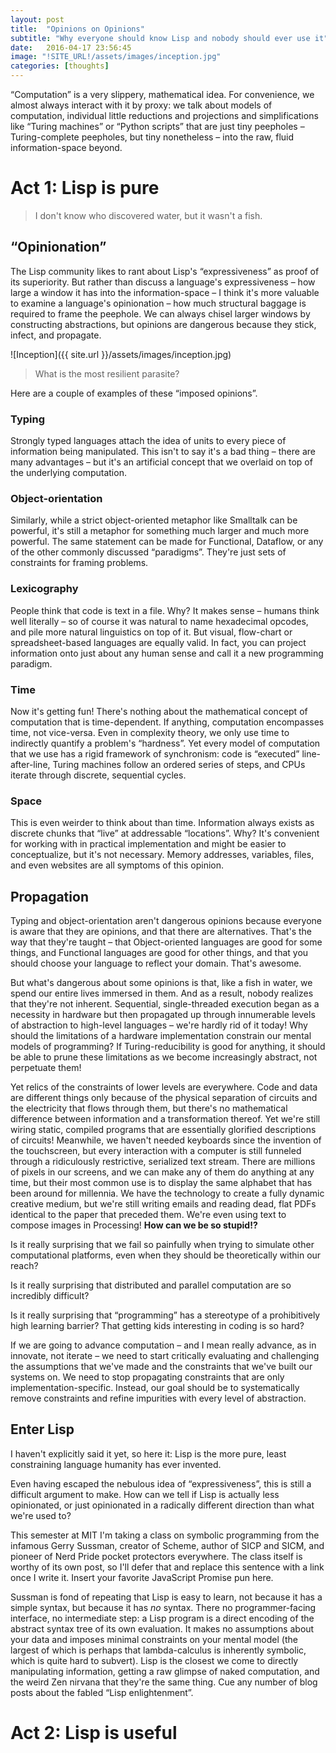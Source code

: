 ```yaml
---
layout: post
title:  "Opinions on Opinions"
subtitle: "Why everyone should know Lisp and nobody should ever use it"
date:   2016-04-17 23:56:45
image: "!SITE_URL!/assets/images/inception.jpg"
categories: [thoughts]
---
```


“Computation” is a very slippery, mathematical idea. For convenience, 
we almost always interact with it by proxy: we talk about models of 
computation, individual little reductions and projections and 
simplifications like “Turing machines” or “Python scripts” that are just 
tiny peepholes – Turing-complete peepholes, but tiny nonetheless – into 
the raw, fluid information-space beyond. 

# Act 1: Lisp is pure

> I don't know who discovered water, but it wasn't a fish.

## “Opinionation”

The Lisp community likes to rant about Lisp's “expressiveness” as proof 
of its superiority. But rather than discuss a language's expressiveness 
– how large a window it has into the information-space – I think it's 
more valuable to examine a language's opinionation – how much structural 
baggage is required to frame the peephole. We can always chisel larger
windows by constructing abstractions, but opinions are dangerous because 
they stick, infect, and propagate.

![Inception]({{ site.url }}/assets/images/inception.jpg)

> What is the most resilient parasite?

Here are a couple of examples of these “imposed opinions”.

### Typing
Strongly typed languages attach the idea of units to every piece of 
information being manipulated. This isn't to say it's a bad thing – 
there are many advantages – but it's an artificial concept that we 
overlaid on top of the underlying computation.

### Object-orientation
Similarly, while a strict object-oriented metaphor like Smalltalk can be 
powerful, it's still a metaphor for something much larger and much more 
powerful. The same statement can be made for Functional, Dataflow, or 
any of the other commonly discussed “paradigms”. They're just sets of 
constraints for framing problems.

### Lexicography
People think that code is text in a file. Why? It makes sense – humans 
think well literally – so of course it was natural to name hexadecimal 
opcodes, and pile more natural linguistics on top of it. But visual, 
flow-chart or spreadsheet-based languages are equally valid. In fact, 
you can project information onto just about any human sense and call 
it a new programming paradigm.

### Time
Now it's getting fun! There's nothing about the mathematical concept of 
computation that is time-dependent. If anything, computation encompasses 
time, not vice-versa. Even in complexity theory, we only use time to 
indirectly quantify a problem's “hardness”. Yet every model of 
computation that we use has a rigid framework of synchronism: code is 
“executed” line-after-line, Turing machines follow an ordered series of 
steps, and CPUs iterate through discrete, sequential cycles.

### Space
This is even weirder to think about than time. Information always exists 
as discrete chunks that “live” at addressable “locations”. Why? It's 
convenient for working with in practical implementation and might be 
easier to conceptualize, but it's not necessary. Memory addresses, 
variables, files, and even websites are all symptoms of this opinion. 

## Propagation

Typing and object-orientation aren't dangerous opinions because everyone 
is aware that they are opinions, and that there are alternatives. That's 
the way that they're taught – that Object-oriented languages are good 
for some things, and Functional languages are good for other things, and 
that you should choose your language to reflect your domain. That's 
awesome.

But what's dangerous about some opinions is that, like a fish in water, 
we spend our entire lives immersed in them. And as a result, nobody 
realizes that they're not inherent. Sequential, single-threaded 
execution began as a necessity in hardware but then propagated up 
through innumerable levels of abstraction to high-level languages – 
we're hardly rid of it today! Why should the limitations of a hardware 
implementation constrain our mental models of programming? If 
Turing-reducibility is good for anything, it should be able to prune 
these limitations as we become increasingly abstract, not perpetuate 
them!

Yet relics of the constraints of lower levels are everywhere. Code and 
data are different things only because of the physical separation of 
circuits and the electricity that flows through them, but there's no 
mathematical difference between information and a transformation 
thereof. Yet we're still wiring static, compiled programs that are 
essentially glorified descriptions of circuits! Meanwhile, we haven't 
needed keyboards since the invention of the touchscreen, but every 
interaction with a computer is still funneled through a ridiculously 
restrictive, serialized text stream. There are millions of pixels in our 
screens, and we can make any of them do anything at any time, but their 
most common use is to display the same alphabet that has been around for 
millennia. We have the technology to create a fully dynamic creative 
medium, but we're still writing emails and reading dead, flat PDFs 
identical to the paper that preceded them. We're even using text to 
compose images in Processing! **How can we be so stupid!?**

Is it really surprising that we fail so painfully when trying to 
simulate other computational platforms, even when they should be 
theoretically within our reach?

Is it really surprising that distributed and parallel computation are so 
incredibly difficult?

Is it really surprising that “programming” has a stereotype of a 
prohibitively high learning barrier? That getting kids interesting in 
coding is so hard?

If we are going to advance computation – and I mean really advance, as 
in innovate, not iterate – we need to start critically evaluating and 
challenging the assumptions that we've made and the constraints that 
we've built our systems on. We need to stop propagating constraints that 
are only implementation-specific. Instead, our goal should be to 
systematically remove constraints and refine impurities with every level 
of abstraction. 

## Enter Lisp

I haven't explicitly said it yet, so here it: Lisp is the more pure, 
least constraining language humanity has ever invented.

Even having escaped the nebulous idea of “expressiveness”, this is still 
a difficult argument to make. How can we tell if Lisp is actually less 
opinionated, or just opinionated in a radically different direction than 
what we're used to? 

This semester at MIT I'm taking a class on symbolic programming from the 
infamous Gerry Sussman, creator of Scheme, author of SICP and SICM, and 
pioneer of Nerd Pride pocket protectors everywhere. The class itself is 
worthy of its own post, so I'll defer that and replace this sentence 
with a link once I write it. Insert your favorite JavaScript Promise pun 
here.

Sussman is fond of repeating that Lisp is easy to learn, not because it 
has a simple syntax, but because it has _no_ syntax. There no 
programmer-facing interface, no intermediate step: a Lisp program is a 
direct encoding of the abstract syntax tree of its own evaluation. It 
makes no assumptions about your data and imposes minimal constraints on 
your mental model (the largest of which is perhaps that lambda-calculus 
is inherently symbolic, which is quite hard to subvert). Lisp is the 
closest we come to directly manipulating information, getting a raw 
glimpse of naked computation, and the weird Zen nirvana that they're the 
same thing. Cue any number of blog posts about the fabled 
“Lisp enlightenment”.

# Act 2: Lisp is useful

